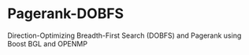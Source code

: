 # Pagerank-DOBFS
Direction-Optimizing Breadth-First Search (DOBFS) and Pagerank using Boost BGL and OPENMP
